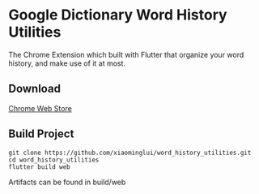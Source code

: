 # Google Dictionary Word History Utilities

The Chrome Extension which built with Flutter that organize your word history, and make use of it at most.

## Download
[Chrome Web Store](https://chrome.google.com/webstore/detail/google-dictionary-word-hi/knndhbmjcbkldgklmbkhplkbddchdofh)
## Build Project
```
git clone https://github.com/xiaominglui/word_history_utilities.git
cd word_history_utilities
flutter build web
```
Artifacts can be found in build/web